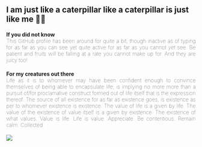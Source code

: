 <h2>I am just like a caterpillar like a caterpillar is just like me &#127927;&#128027;</h2>
<h4 style='text-justify: inter-word; text-align: justify; font-weight:100'><b>If you did not know</b></br>This GitHub profile has been around for quite a bit, though inactive as of typing for as far as you can see yet quite active for as far as you cannot <i>yet</i> see. Be patient and fruits will be falling at a rate you cannot make up for. And they are juicy too!</h4>
<h4 style='text-justify: inter-word; text-align: justify; font-weight:100'><b>For my creatures out there</b></br>Life as it is to whomever may have been confident enough to convince themselves of being able to encapsulate life; is implying no more more than a pursuit of/for proclamative construct formed out of life itself that is the expression thereof. The source of all existence for as far as existence goes, is existence as per to whomever existence is existence. The value of life is a given by life. The value of the existence of value itself is a given by existence. The existence of what values. Value is life. Life is value. Appreciate. Be contentious. Remain calm. Collected.</h4>
<img src='https://www.bruceclay.com/wp-content/uploads/2020/07/caterpillar-1200px.jpg' />
